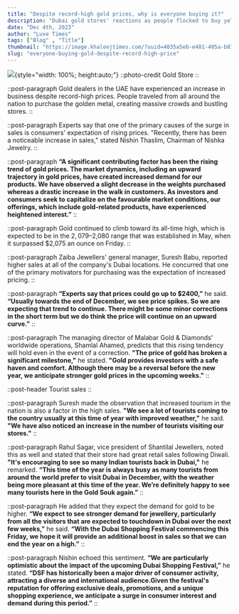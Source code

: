 ```yaml
---
title: "Despite record-high gold prices, why is everyone buying it?"
description: "Dubai gold stores' reactions as people flocked to buy yellow metal all across the country amid large crowds and busy shops"
date: "Dec 4th, 2023"
author: "Luxe Times"
tags: ["Blog" , "Title"]
thumbnail: "https://image.khaleejtimes.com/?uuid=4035a5eb-e481-405a-b870-9b492a8c879d&function=fit&type=preview&source=false&q=75&maxsize=1500&scaleup=0"
slug: "everyone-buying-gold-despite-record-high-price"
---
```


![](https://image.khaleejtimes.com/?uuid=4035a5eb-e481-405a-b870-9b492a8c879d&function=fit&type=preview&source=false&q=75&maxsize=1500&scaleup=0){style="width: 100%; height:auto;"}
::photo-credit
Gold Store
::

<!-- SECTION -->
::post-paragraph
Gold dealers in the UAE have experienced an increase in business despite record-high prices. People traveled from all around the nation to purchase the golden metal, creating massive crowds and bustling stores.
::

::post-paragraph
Experts say that one of the primary causes of the surge in sales is consumers' expectation of rising prices. "Recently, there has been a noticeable increase in sales," stated Nishin Thaslim, Chairman of Nishka Jewelry.
::

::post-paragraph
**“A significant contributing factor has been the rising trend of gold prices. The market dynamics, including an upward trajectory in gold prices, have created increased demand for our products. We have observed a slight decrease in the weights purchased whereas a drastic increase in the walk in customers. As investors and consumers seek to capitalize on the favourable market conditions, our offerings, which include gold-related products, have experienced heightened interest.”**
::

::post-paragraph
Gold continued to climb toward its all-time high, which is expected to be in the $2,079–$2,080 range that was established in May, when it surpassed $2,075 an ounce on Friday.
::

::post-paragraph
Zaiba Jewellers' general manager, Suresh Babu, reported higher sales at all of the company's Dubai locations. He concurred that one of the primary motivators for purchasing was the expectation of increased pricing. 
::

::post-paragraph
**“Experts say that prices could go up to $2400,”** he said. **“Usually towards the end of December, we see price spikes. So we are expecting that trend to continue. There might be some minor corrections in the short term but we do think the price will continue on an upward curve.”**
::

::post-paragraph
The managing director of Malabar Gold & Diamonds' worldwide operations, Shamlal Ahamed, predicts that this rising tendency will hold even in the event of a correction. **"The price of gold has broken a significant milestone,"** he stated. **"Gold provides investors with a safe haven and comfort. Although there may be a reversal before the new year, we anticipate stronger gold prices in the upcoming weeks."**
::

::post-header
Tourist sales
::

::post-paragraph
Suresh made the observation that increased tourism in the nation is also a factor in the high sales. **"We see a lot of tourists coming to the country usually at this time of year with improved weather,"** he said. **"We have also noticed an increase in the number of tourists visiting our stores."**
::

::post-paragraph
Rahul Sagar, vice president of Shantilal Jewellers, noted this as well and stated that their store had great retail sales following Diwali. **"It's encouraging to see so many Indian tourists back in Dubai,"** he remarked. **“This time of the year is always busy as many tourists from around the world prefer to visit Dubai in December, with the weather being more pleasant at this time of the year. We’re definitely happy to see many tourists here in the Gold Souk again.”**
::

::post-paragraph
He added that they expect the demand for gold to be higher. **“We expect to see stronger demand for jewellery, particularly from all the visitors that are expected to touchdown in Dubai over the next few weeks,”** he said. **“With the Dubai Shopping Festival commencing this Friday, we hope it will provide an additional boost in sales so that we can end the year on a high.”**
::

::post-paragraph
Nishin echoed this sentiment. **“We are particularly optimistic about the impact of the upcoming Dubai Shopping Festival,”** he stated. **“DSF has historically been a major driver of consumer activity, attracting a diverse and international audience.Given the festival's reputation for offering exclusive deals, promotions, and a unique shopping experience, we anticipate a surge in consumer interest and demand during this period.”**
::